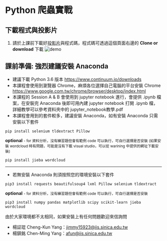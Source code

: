 # Python 爬蟲實戰

## 下載程式與投影片
1. 請於上課前下載好[投影片](https://goo.gl/CFR95x)與程式碼，程式碼可透過這個頁面右邊的 **Clone or download** 下載
![demo](https://user-images.githubusercontent.com/4820492/29063516-c03b2c9c-7c58-11e7-9ba1-a6c2c0f62f7b.png)

## 課前準備: 強烈建議安裝 Anaconda
- 建議下載 Python 3.6 版本 https://www.continuum.io/downloads
- 本課程會使用到瀏覽器 Chrome，麻煩各位選擇自己電腦的平台安裝 Chrome https://www.google.com.tw/chrome/browser/desktop/index.html
- 本課程的 Session A & B 會使用到 jupyter notebook 進行，會提供 .ipynb 檔案，在安裝完 Anaconda 後即可用內建 jupyter notebook 打開 .ipynb 檔，詳細教學可以參考資料夾中的 jupyter_notebook教學.pdf
- 本課程會用到的套件較多，建議安裝 Anaconda，如有安裝 Anaconda 只需安裝以下套件

```
pip install selenium tldextract Pillow
```

**optional** <small>- for 資料分析，沒有練習題但會有範例 code 可以執行，可自行選擇是否安裝 (如果安裝 wordcloud 時有問題，可能是沒有下載 visual studio，可以從 warining 中提供的網址下載安裝)</small>
```
pip install jieba wordcloud
```

---

- 若無安裝 Anaconda 則須按照您的環境安裝以下套件

```
pip3 install requests beautifulsoup4 lxml Pillow selenium tldextract
```

**optional** <small>- for 資料分析，沒有練習題但會有範例 code 可以執行，可自行選擇是否安裝</small>

```
pip3 install numpy pandas matplotlib scipy scikit-learn jieba wordcloud 
```

由於大家環境都不太相同，如果安裝上有任何問題歡迎來信詢問
- 楊証琨 Cheng-Kun Yang：[jimmy15923@iis.sinica.edu.tw](jimmy15923@iis.sinica.edu.tw)
- 楊鎮銘 Chen-Ming Yang：[afun@iis.sinica.edu.tw](afun@iis.sinica.edu.tw)
